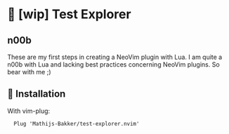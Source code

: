# :compass: [wip] Test Explorer

## n00b 
These are my first steps in creating a NeoVim plugin with Lua.
I am quite a n00b with Lua and lacking best practices concerning NeoVim plugins.
So bear with me ;)

## :compass: Installation
With vim-plug:
```
  Plug 'Mathijs-Bakker/test-explorer.nvim'
```
